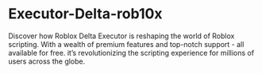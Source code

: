 # Executor-Delta-rob10x
Discover how Roblox Delta Executor is reshaping the world of Roblox scripting. With a wealth of premium features and top-notch support - all available for free. it’s revolutionizing the scripting experience for millions of users across the globe.
